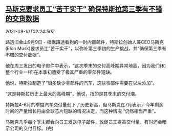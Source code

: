 <!--1631241063000-->
[马斯克要求员工“苦干实干” 确保特斯拉第三季有不错的交货数据](https://cn.reuters.com/article/us-tesla-musk-q3-delivery-0910-idCNKBS2G606X)
------

<div><i>2021-09-10T02:24:50Z</i></div><p>路透旧金山9月9日 - 根据路透看到的一封内部邮件，特斯拉创始人兼CEO马斯克(Elon Musk)要求员工“苦干实干”，以弥补第三季初的生产挑战，并“确保第三季有不错的交付数据”。</p><p>他在周三发出的电子邮件中表示，“这次季末的交付高峰期异常地高，因为我们(和整个行业一样)在本季初遭受了极其严重的零部件短缺。</p><p>他说，特斯拉制造了“很多缺少零部件的汽车，这些零部件需要在以后添加”。</p><p>“这是特斯拉历史上最大的高峰期”，他说，指的是其季末的交付潮。</p><p>特斯拉4-6月的季度汽车交付量创下了历史新高，但马斯克在7月表示，今年剩余时间的产量增长将由全球芯片短缺的情况决定，而这种情况 “仍然相当严重”。</p><p>马斯克几乎每个季末都会向员工发送电子邮件，敦促员工提高交付量，有时还会暗示公司的交付目标。(完)</p>
